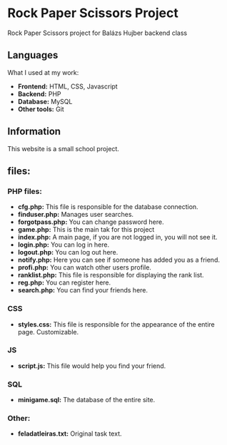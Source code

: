 # Rock Paper Scissors Project
Rock Paper Scissors project for Balázs Hujber backend class

## Languages

What I used at my work:

- **Frontend:** HTML, CSS, Javascript
- **Backend:** PHP
- **Database:** MySQL
- **Other tools:** Git

## Information

This website is a small school project.

## files:

### PHP files:

- **cfg.php:** This file is responsible for the database connection.
- **finduser.php:** Manages user searches.
- **forgotpass.php:** You can change password here.
- **game.php:** This is the main tak for this project
- **index.php:** A main page, if you are not logged in, you will not see it.
- **login.php:** You can log in here.
- **logout.php:** You can log out here.
- **notify.php:** Here you can see if someone has added you as a friend.
- **profi.php:** You can watch other users profile.
- **ranklist.php:** This file is responsible for displaying the rank list.
- **reg.php:** You can register here.
- **search.php:** You can find your friends here.

### CSS

- **styles.css:** This file is responsible for the appearance of the entire page. Customizable.

### JS

- **script.js:** This file would help you find your friend.

### SQL

- **minigame.sql:** The database of the entire site.

### Other:

- **feladatleiras.txt:** Original task text.
